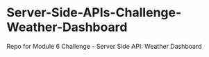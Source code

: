 # Server-Side-APIs-Challenge-Weather-Dashboard
Repo for Module 6 Challenge - Server Side API: Weather Dashboard
